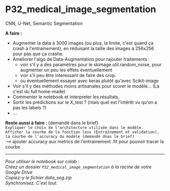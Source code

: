 # P32_medical_image_segmentation
CNN, U-Net, Semantic Segmentation


__A faire :__<br>
- Augmenter la data à 3000 images (ou plus, la limite, c'est quand ça crash à l'entrainement), en réduisant la taille des images à 256x256 pour pas que ça crashe.
- Améliorer l'algo de Data-Augmentation pour rajouter traitements :
   - voir s'il y a des paramètres pour le skimage.util.random_noise, pour augmenter un peu les effets éventuellement
   - voir s'il peu être interessant de faire des crop.
   - ou éventuellement essayer avec keras plutôt qu'avec Scikit-image
- Voir s'il y des méthodes moins artisanales pour scorer le modèle... (Là c'est du full home-made)
- Commenter le notebook et interpreter les résultats,
- Sortir les prédictions sur le X_test ? (mais quel est l'intérêt vu qu'on a pas les labels ?)
- ...

**Reste aussi à faire :** (demandé dans le brief)<br>
`Expliquer le choix de l'architecture utilisée dans le modèle.`<br>
`Afficher la courbe de la fonction loss (Entraînement et validation), la courbe de l'accuracy du modèle (demandé dnas le brief)`<br>
--> ajouter accuracy aux metrics de l'entrainement .fit pour pouvoir tracer la courbe






______
_Pour utiliser le notebook sur colab :_<br>
_Créez un dossier `P32_medical_image_segmentation` à la racine de votre Google Drive_<br>
_Copiez-y le fichier data_seg.zip_<br>
_Synchronisez. C'est tout._
